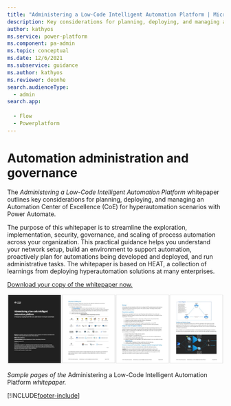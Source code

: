 ```yaml
---
title: "Administering a Low-Code Intelligent Automation Platform | Microsoft Docs"
description: Key considerations for planning, deploying, and managing an Automation Center of Excellence (CoE) for hyperautomation scenarios with Power Automate.
author: kathyos
ms.service: power-platform
ms.component: pa-admin
ms.topic: conceptual
ms.date: 12/6/2021
ms.subservice: guidance
ms.author: kathyos
ms.reviewer: deonhe
search.audienceType: 
  - admin
search.app: 

  - Flow
  - Powerplatform
---
```

# Automation administration and governance

The *Administering a Low-Code Intelligent Automation Platform* whitepaper outlines key considerations for planning, deploying, and managing an Automation Center of Excellence (CoE) for hyperautomation scenarios with Power Automate.

The purpose of this whitepaper is to streamline the exploration, implementation, security, governance, and scaling of process automation across your organization. This practical guidance helps you understand your network setup, build an environment to support automation, proactively plan for automations being developed and deployed, and run administrative tasks.
The whitepaper is based on HEAT, a collection of learnings from deploying hyperautomation solutions at many enterprises.

[Download your copy of the whitepaper now.](https://aka.ms/autocoeadminwhitepaper)

![alt text for image](./media/coe-whitepaper-thumbnails.jpg)

*Sample pages of the* Administering a Low-Code Intelligent Automation Platform *whitepaper.*

[!INCLUDE[footer-include](../../includes/footer-banner.md)]